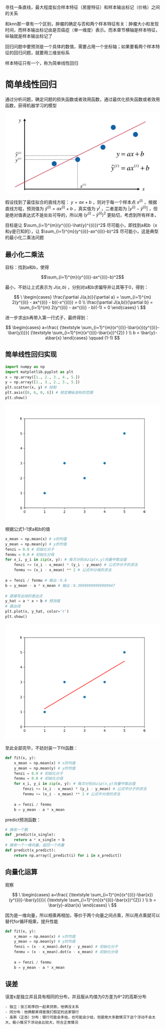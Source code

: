 寻找一条直线，最大程度拟合样本特征（房屋特征）和样本输出标记（价格）之间的关系

和knn那一章有一个区别，肿瘤的确定与否和两个样本特征有关：肿瘤大小和发现时间，而样本输出标记由是否癌症（单一维度）表示。而本章节横轴是样本特征，纵轴就是样本输出标记了

回归问题中要预测是一个具体的数值，需要占用一个坐标轴；如果要看两个样本特征的回归问题，就要用三维坐标系

样本特征只有一个，称为简单线性回归

# 简单线性回归

通过分析问题，确定问题的损失函数或者效用函数，通过最优化损失函数或者效用函数，获得机器学习的模型

![简单线性回归](https://github.com/arqady01/machine-learning/blob/main/img/linear_regression.png)

假设找到了最佳拟合的直线方程： $y = ax + b$ ，则对于每一个样本点 $x^{(i)}$ ，根据直线方程，预测值为 $\hat{y}^{(i)}=a x^{(i)}+b$ ，真实值为 $y^{i}$ ，二者差距为 $|y^{(i)} - \hat{y}^{(i)}|$ ，但是绝对值表达式不是处处可导的，所以用 ${(y^{(i)} - \hat{y}^{(i)})}^2$ 更贴切，考虑到所有样本，

目标是让 $\sum_{i=1}^{m}(y^{(i)}-\hat{y}^{(i)})^2$ 尽可能小，即找到a和b（x和y是已知的），让 $\sum_{i=1}^{m}(y^{(i)}-ax^{(i)}-b)^2$ 尽可能小，这是典型的最小化二乘法问题

## 最小化二乘法

目标：找到a和b，使得

$$\sum_{i=1}^{m}(y^{(i)}-ax^{(i)}-b)^2$$

最小，不妨让上式表示为 $J(a,b)$ ，分别对a和b求偏导并让其等于0，得到：

$$
\
\begin{cases}
\frac{\partial J(a,b)}{\partial a} = \sum_{i=1}^{m} 2(y^{(i)} - ax^{(i)} - b)(-x^{(i)}) = 0 \\
\frac{\partial J(a,b)}{\partial b} = \sum_{i=1}^{m} 2(y^{(i)} - ax^{(i)} - b)(-1) = 0
\end{cases}
\
$$

进一步求出b再带入第一行式子，最终得到：

$$
\begin{cases}
a=\frac{ {\textstyle \sum_{i=1}^{m}(x^{(i)}-\bar{x})(y^{(i)}-\bar{y})}}{ {\textstyle \sum_{i=1}^{m}(x^{(i)}-\bar{x})^{2}} }  \\
b = \bar{y}-a\bar{x}
\end{cases}
\qquad (1-1)
$$

## 简单线性回归实现

```python
import numpy as np
import matplotlib.pyplot as plt
x = np.array([1., 2., 3., 4., 5.])
y = np.array([1., 3., 2., 3., 5.])
plt.scatter(x, y) # 绘制
plt.axis([0, 6, 0, 6]) # 规定横纵坐标的范围
plt.show()
```

![点坐标](https://github.com/arqady01/machine-learning/blob/main/img/Figure_1.png)

根据公式1-1求a和b的值

```python
x_mean = np.mean(x) # x的均值
y_mean = np.mean(y) # y的均值
fenzi = 0.0 # 初始化分子
fenmu = 0.0 # 初始化分母
for x_i, y_i in zip(x, y): # 每次分别从zip(x,y)向量中取出值
    fenzi += (x_i - x_mean) * (y_i - y_mean) # 公式中分子的求法
    fenmu += (x_i - x_mean) ** 2 # 公式中分母的求法

a = fenzi / fenmu # 输出：0.8
b = y_mean - a * x_mean # 输出：0.39999999999999947

# 直接写出线的表达式
y_hat = a * x + b # 预测值
# 画出线
plt.plot(x, y_hat, color='r')
plt.show()
```

![figure2](https://github.com/arqady01/machine-learning/blob/main/img/Figure_2.png)

至此全部完毕，不妨封装一下fit函数：

```python
def fit(x, y):
    x_mean = np.mean(x) # x的均值
    y_mean = np.mean(y) # y的均值
    fenzi = 0.0 # 初始化分子
    fenmu = 0.0 # 初始化分母
    for x_i, y_i in zip(x, y): # 每次分别从zip(x,y)向量中取出值
        fenzi += (x_i - x_mean) * (y_i - y_mean) # 公式中分子的求法
        fenmu += (x_i - x_mean) ** 2 # 公式中分母的求法
    
    a = fenzi / fenmu
    b = y_mean - a * x_mean
```
predict预测函数：
```python
# 接收一个数
def _predict(x_single):
    return a * x_single + b
# 接收一个一维向量，返回一个向量
def predict(x_predict):
    return np.array([_predict(i) for i in x_predict])
```

## 向量化运算

观察

$$
\
\begin{cases}
a=\frac{ {\textstyle \sum_{i=1}^{m}(x^{(i)}-\bar{x})(y^{(i)}-\bar{y})}}{ {\textstyle \sum_{i=1}^{m}(x^{(i)}-\bar{x})^{2}} }  \\
b = \bar{y}-a\bar{x}
\end{cases}
\
$$

因为是一维向量，所以相乘再相加，等价于两个向量之间点乘，所以用点乘就可以替代for循环相乘，提升性能

```python
def fit(x, y):
    x_mean = np.mean(x) # x的均值
    y_mean = np.mean(y) # y的均值
    fenzi = (x - x_mean).dot(y - y_mean) # 初始化分子
    fenmu = (x - x_mean).dot(x - x_mean) # 初始化分母
    
    a = fenzi / fenmu
    b = y_mean - a * x_mean
```

## 误差

误差ε是独立并且具有相同的分布，并且服从均值为0方差为θ^2的高斯分布

    - 独立：张三和李四一起来贷款，他俩没关系
    - 同分布：他俩都来得是我们假定的这家银行
    - 高斯（正态）分布：银行可能会多给，也可能会少给，但是绝大多数情况下这个浮动不会太大，极小情况下浮动会比较大，符合正常情况
